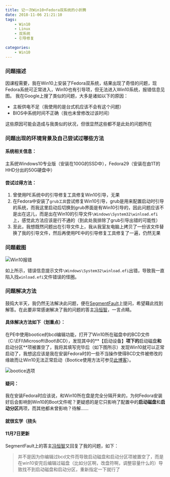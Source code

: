 ```yaml
---
title: 记一次Win10+Fedora双系统的小折腾
date: 2018-11-06 21:21:10
tags:
    - Win10
    - Linux
    - 双系统
    - 引导修复

categories:
    - Win10
---
```


### 问题描述

因课程需要，我在Win10上安装了Fedora双系统，结果出现了奇怪的问题，现Fedora系统可正常进入，Win10也有引导项，但无法进入Win10系统，报错信息见图。
我在Google上搜了类似的问题，大多是诸如以下的原因：

<!-- more -->

- 主板供电不足（我使用的是台式机应该不会有这个问题）
- BIOS中系统时间不正确（我也未曾修改过该时间）

这些原因可能会造成与我类似的状况，但很显然这些都不是此处的问题所在

### 问题出现的环境背景及自己尝试过哪些方法

#### 系统相关信息：

主系统Windows10专业版（安装在100G的SSD中），Fedora29（安装在由1T的HHD分出的50G硬盘中）

#### 尝试过得方法：

 1. 曾使用PE系统中的引导修复工具修复Win10引导，无果
 2. 在Fedora中安装了`grub工具`尝试修复Win10引导，grub是用来配置启动时引导的系统，而我这里启动后切换到grub界面是有Win10引导的，因此问题应该不是出在这儿，而是出在Win10的引导文件`\Windows\System32\winload.efi`上，感觉此方法应该是行不通的（到此处我排除了grub引导出错的可能性）
 3. 至此，我想既然问题出在引导文件上，我从我室友电脑上拷贝了一份该文件替换了我的引导文件，然后再使用PE中的引导修复工具修复了一遍，仍然无果

### 问题截图

![Win10报错](/images/bVbjaD6.jpeg)

如上所示，错误信息提示文件`\Windows\System32\winload.efi`出错，导致我一直陷入找`winload.efi`文件错误的怪圈。

### 问题解决方法

鼓捣大半天，我仍然无法解决此问题，便在[SegmentFault](https://segmentfault.com/q/1010000016923264)上提问，希望藉此找到解答。在此要非常感谢解决了我的问题的答主[冯恒智](https://segmentfault.com/u/fenghengzhi/)，一言点睛。

#### 具体解决方法如下（划重点）：

在PE中使用bootice的bcd编辑功能，打开了Win10所在磁盘中的BCD文件（C:\EFI\Microsoft\Boot\BCD），发现其中的**【启动设备】**项下的**启动磁盘**和**启动分区**项被置空了，我将其填写完毕后（如下图所示）发现Win10就可以正常启动了，我想这应该是我在安装Fedora时的一些不当操作使得BCD文件被修改的缘故而让Win10无法正常启动（Bootice使用方法可参见[此博客](https://blog.csdn.net/testcs_dn/article/details/47904937)）。

![bootice选项](/images/image-20181106214511931.png)

#### 疑问：

我在安装Fedora时应该说，和Win10所在盘是完全分隔开来的，为何Fedora安装好后会影响到Win10的Boot文件呢？更疑惑的是它只影响了配置中的**启动磁盘**和**启动分区**两项，而其他都未曾影响？待解……

#### 就很玄学（挠头

#### 11月7日更新

SegmentFault上的答主[冯恒智](https://segmentfault.com/u/fenghengzhi/)又回复了我的问题，如下：
> 并不是因为你编辑过bcd文件而导致启动磁盘和启动分区项被置空了，而是在win10安完后编辑过磁盘（比如分区啊，改盘符啊，调整容量什么的）导致找不到启动磁盘和启动分区，重新指定一下就行了

